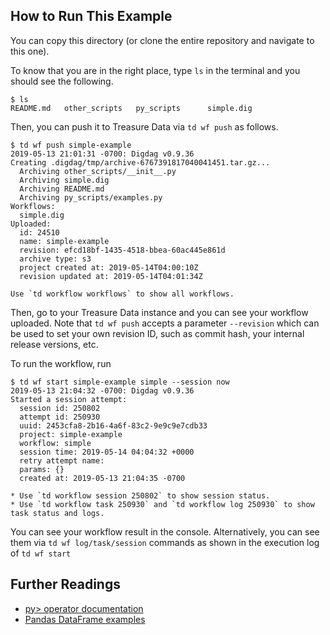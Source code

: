 ## How to Run This Example

You can copy this directory (or clone the entire repository and navigate to this one).

To know that you are in the right place, type `ls` in the terminal and you should see the following.

```
$ ls
README.md	other_scripts	py_scripts		simple.dig
```

Then, you can push it to Treasure Data via `td wf push` as follows.

```
$ td wf push simple-example
2019-05-13 21:01:31 -0700: Digdag v0.9.36
Creating .digdag/tmp/archive-6767391817040041451.tar.gz...
  Archiving other_scripts/__init__.py
  Archiving simple.dig
  Archiving README.md
  Archiving py_scripts/examples.py
Workflows:
  simple.dig
Uploaded:
  id: 24510
  name: simple-example
  revision: efcd18bf-1435-4518-bbea-60ac445e861d
  archive type: s3
  project created at: 2019-05-14T04:00:10Z
  revision updated at: 2019-05-14T04:01:34Z

Use `td workflow workflows` to show all workflows.
```

Then, go to your Treasure Data instance and you can see your workflow uploaded. Note that `td wf push` accepts a parameter `--revision` which can be used to set your own revision ID, such as commit hash, your internal release versions, etc.

To run the workflow, run

```
$ td wf start simple-example simple --session now
2019-05-13 21:04:32 -0700: Digdag v0.9.36
Started a session attempt:
  session id: 250802
  attempt id: 250930
  uuid: 2453cfa8-2b16-4a6f-83c2-9e9c9e7cdb33
  project: simple-example
  workflow: simple
  session time: 2019-05-14 04:04:32 +0000
  retry attempt name: 
  params: {}
  created at: 2019-05-13 21:04:35 -0700

* Use `td workflow session 250802` to show session status.
* Use `td workflow task 250930` and `td workflow log 250930` to show task status and logs.
```

You can see your workflow result in the console. Alternatively, you can see them via `td wf log/task/session` commands as shown in the execution log of `td wf start`

## Further Readings

- [py> operator documentation](https://docs.digdag.io/operators/py.html)
- [Pandas DataFrame examples](../pandas-df)